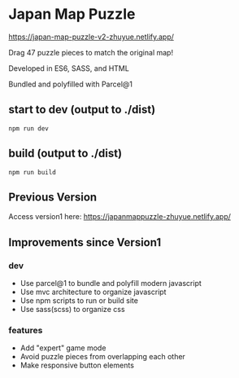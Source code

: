 # Japan Map Puzzle

https://japan-map-puzzle-v2-zhuyue.netlify.app/

Drag 47 puzzle pieces to match the original map!

Developed in ES6, SASS, and HTML

Bundled and polyfilled with Parcel@1

## start to dev (output to ./dist)
```
npm run dev
```

## build (output to ./dist)
```
npm run build
```

## Previous Version
Access version1 here: https://japanmappuzzle-zhuyue.netlify.app/

## Improvements since Version1
### dev
- Use parcel@1 to bundle and polyfill modern javascript
- Use mvc architecture to organize javascript
- Use npm scripts to run or build site
- Use sass(scss) to organize css

### features
- Add "expert" game mode
- Avoid puzzle pieces from overlapping each other
- Make responsive button elements

